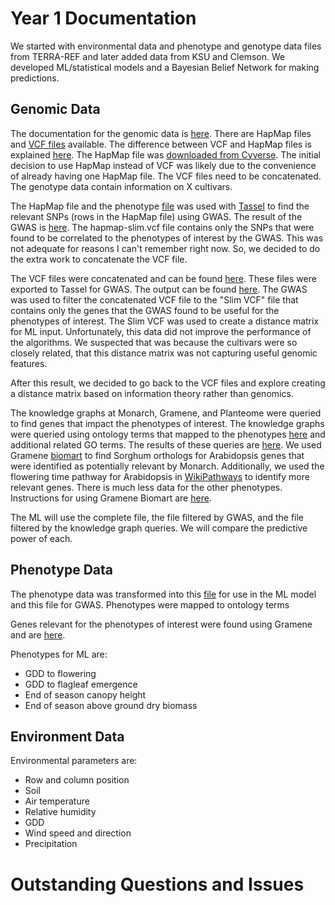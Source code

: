 # Year 1 Documentation

We started with environmental data and phenotype and genotype data files from TERRA-REF and later added data from KSU and Clemson. We developed ML/statistical models and a Bayesian Belief Network for making predictions. 

## Genomic Data

The documentation for the genomic data is [here](https://docs.terraref.org/experimental-design/experimental-design-genomics).
There are HapMap files and [VCF files](https://datacommons.cyverse.org/browse/iplant/home/shared/terraref/genomics/derived_data/bap/resequencing/danforth_center/version1/gvcf) available. The difference between VCF and HapMap files is explained [here](http://augustogarcia.me/statgen-esalq/Hapmap-and-VCF-formats-and-its-integration-with-onemap/). The HapMap file was [downloaded from Cyverse](https://datacommons.cyverse.org/browse/iplant/home/shared/terraref/genomics/derived_data/bap/resequencing/danforth_center/version1/hapmap). The initial decision to use HapMap instead of VCF was likely due to the convenience of already having one HapMap file. The VCF files need to be concatenated. The genotype data contain information on X cultivars.

The HapMap file and the phenotype [file](https://docs.google.com/spreadsheets/d/1wxPZUNe6-2DxEYNpklahUOScweRmuiV9Vc0ax6JWFLY/edit#gid=1382556769) was used with [Tassel](https://www.maizegenetics.net/tassel) to find the relevant SNPs (rows in the HapMap file) using GWAS. The result of the GWAS is [here](https://data.monarchinitiative.org/tassel5/). The hapmap-slim.vcf file contains only the SNPs that were found to be correlated to the phenotypes of interest by the GWAS. This was not adequate for reasons I can't remember right now. So, we decided to do the extra work to concatenate the VCF file.

The VCF files were concatenated and can be found [here](https://data.monarchinitiative.org/genophenoenvo/vcf/). These files were exported to Tassel for GWAS. The output can be found [here](https://data.monarchinitiative.org/genophenoenvo/tassel5/). The GWAS was used to filter the concatenated VCF file to the "Slim VCF" file that contains only the genes that the GWAS found to be useful for the phenotypes of interest. The Slim VCF was used to create a distance matrix for ML input. Unfortunately, this data did not improve the performance of the algorithms. We suspected that was because the cultivars were so closely related, that this distance matrix was not capturing useful genomic features.

After this result, we decided to go back to the VCF files and explore creating a distance matrix based on information theory rather than genomics. 

The knowledge graphs at Monarch, Gramene, and Planteome were queried to find genes that impact the phenotypes of interest. The knowledge graphs were queried using ontology terms that mapped to the phenotypes [here](https://docs.google.com/spreadsheets/d/1VZRN38Sf4j57SBtkJQIX7zQV4sYXahw7eCaJqYNzC0c/edit#gid=2033025260) and additional related GO terms. The results of these queries are [here](https://docs.google.com/spreadsheets/d/1ugMisjghvSfa0W_TPhA-0_6C8A0X-gwOqPZbzqjJOrg/edit#gid=0). We used Gramene [biomart](http://ensembl.gramene.org/biomart/martview/892190680828bd6ce88eb424dda517cf) to find Sorghum orthologs for Arabidopsis genes that were identified as potentially relevant by Monarch. Additionally, we used the flowering time pathway for Arabidopsis in [WikiPathways](https://www.wikipathways.org/index.php/Pathway:WP2312) to identify more relevant genes. There is much less data for the other phenotypes. Instructions for using Gramene Biomart are [here](https://docs.google.com/presentation/d/1_nwQBiHmgFad7lwwlN_Hqq9WD_ukRSm-21NMX4YRyps/edit#slide=id.p).

The ML will use the complete file, the file filtered by GWAS, and the file filtered by the knowledge graph queries. We will compare the predictive power of each.

## Phenotype Data

The phenotype data was transformed into this [file](https://docs.google.com/spreadsheets/d/1wxPZUNe6-2DxEYNpklahUOScweRmuiV9Vc0ax6JWFLY/edit#gid=1382556769) for use in the ML model and this file for GWAS. Phenotypes were mapped to ontology terms  

Genes relevant for the phenotypes of interest were found using Gramene and are [here](https://docs.google.com/spreadsheets/d/1ugMisjghvSfa0W_TPhA-0_6C8A0X-gwOqPZbzqjJOrg/edit#gid=0).

Phenotypes for ML are:
* GDD to flowering
* GDD to flagleaf emergence
* End of season canopy height
* End of season above ground dry biomass

## Environment Data

Environmental parameters are:
* Row and column position
* Soil
* Air temperature
* Relative humidity
* GDD
* Wind speed and direction
* Precipitation

# Outstanding Questions and Issues

